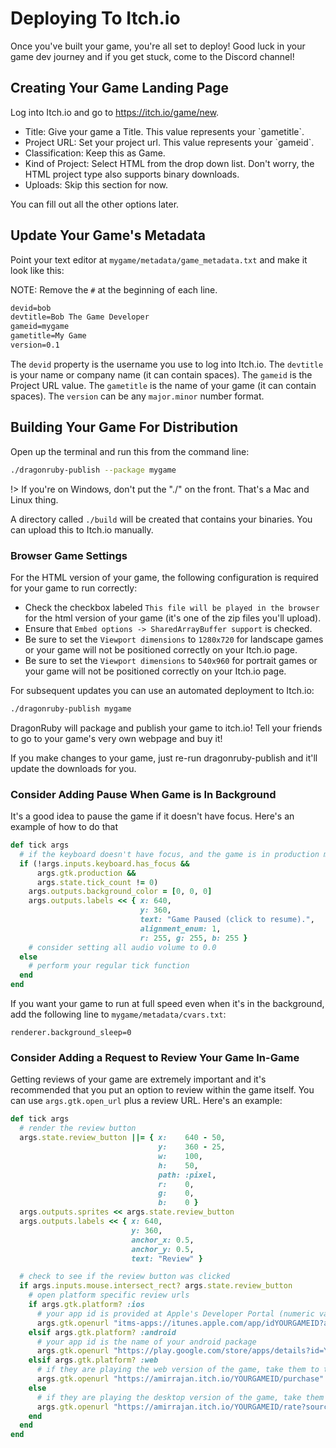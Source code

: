 # Deploying To Itch.io

Once you've built your game, you're all set to deploy! Good luck in
your game dev journey and if you get stuck, come to the Discord
channel!

## Creating Your Game Landing Page

Log into Itch.io and go to <https://itch.io/game/new>.

-   Title: Give your game a Title. This value represents your \`gametitle\`.
-   Project URL: Set your project url. This value represents your \`gameid\`.
-   Classification: Keep this as Game.
-   Kind of Project: Select HTML from the drop down list. Don't worry,
    the HTML project type <span class="underline">also supports binary downloads</span>.
-   Uploads: Skip this section for now.

You can fill out all the other options later.

## Update Your Game's Metadata

Point your text editor at `mygame/metadata/game_metadata.txt` and
make it look like this:

NOTE: Remove the `#` at the beginning of each line.

```txt
devid=bob
devtitle=Bob The Game Developer
gameid=mygame
gametitle=My Game
version=0.1
```

The `devid` property is the username you use to log into Itch.io.
The `devtitle` is your name or company name (it can contain spaces).
The `gameid` is the Project URL value.
The `gametitle` is the name of your game (it can contain spaces).
The `version` can be any `major.minor` number format.

## Building Your Game For Distribution

Open up the terminal and run this from the command line:

```sh
./dragonruby-publish --package mygame
```

!> If you're on Windows, don't put the "./" on the front. That's a Mac and
Linux thing.

A directory called `./build` will be created that contains your
binaries. You can upload this to Itch.io manually.

### Browser Game Settings

For the HTML version of your game, the following configuration is required for your game to run correctly:

-   Check the checkbox labeled `This file will be played in the browser` for the html version of your game (it's one of the zip files you'll upload).
-   Ensure that `Embed options -> SharedArrayBuffer support` is checked.
-   Be sure to set the `Viewport dimensions` to `1280x720` for landscape games or your game will not be positioned correctly on your Itch.io page.
-   Be sure to set the `Viewport dimensions` to `540x960` for portrait games or your game will not be positioned correctly on your Itch.io page.

For subsequent updates you can use an automated deployment to Itch.io:

```sh
./dragonruby-publish mygame
```

DragonRuby will package <span class="underline">and publish</span> your game to itch.io! Tell your
friends to go to your game's very own webpage and buy it!

If you make changes to your game, just re-run dragonruby-publish and it'll
update the downloads for you.

### Consider Adding Pause When Game is In Background

It's a good idea to pause the game if it doesn't have focus. Here's an example of how to do that

```ruby
def tick args
  # if the keyboard doesn't have focus, and the game is in production mode, and it isn't the first tick
  if (!args.inputs.keyboard.has_focus &&
      args.gtk.production &&
      args.state.tick_count != 0)
    args.outputs.background_color = [0, 0, 0]
    args.outputs.labels << { x: 640,
                             y: 360,
                             text: "Game Paused (click to resume).",
                             alignment_enum: 1,
                             r: 255, g: 255, b: 255 }
    # consider setting all audio volume to 0.0
  else
    # perform your regular tick function
  end
end
```

If you want your game to run at full speed even when it's in the background, add the following line to `mygame/metadata/cvars.txt`:

    renderer.background_sleep=0

### Consider Adding a Request to Review Your Game In-Game

Getting reviews of your game are extremely important and it's recommended that you put an option to review
within the game itself. You can use `args.gtk.open_url` plus a review URL. Here's an example:
```ruby
def tick args
  # render the review button
  args.state.review_button ||= { x:    640 - 50,
                                 y:    360 - 25,
                                 w:    100,
                                 h:    50,
                                 path: :pixel,
                                 r:    0,
                                 g:    0,
                                 b:    0 }
  args.outputs.sprites << args.state.review_button
  args.outputs.labels << { x: 640,
                           y: 360,
                           anchor_x: 0.5,
                           anchor_y: 0.5,
                           text: "Review" }

  # check to see if the review button was clicked
  if args.inputs.mouse.intersect_rect? args.state.review_button
    # open platform specific review urls
    if args.gtk.platform? :ios
      # your app id is provided at Apple's Developer Portal (numeric value)
      args.gtk.openurl "itms-apps://itunes.apple.com/app/idYOURGAMEID?action=write-review"
    elsif args.gtk.platform? :android
      # your app id is the name of your android package
      args.gtk.openurl "https://play.google.com/store/apps/details?id=YOURGAMEID"
    elsif args.gtk.platform? :web
      # if they are playing the web version of the game, take them to the purchase page on itch
      args.gtk.openurl "https://amirrajan.itch.io/YOURGAMEID/purchase"
    else
      # if they are playing the desktop version of the game, take them to itch's rating page
      args.gtk.openurl "https://amirrajan.itch.io/YOURGAMEID/rate?source=game"
    end
  end
end
```
